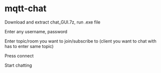 # mqtt-chat

Download and extract chat_GUI.7z, run .exe file

Enter any username, password

Enter topic/room you want to join/subscribe to 
(client you want to chat with has to enter same topic)

Press connect

Start chatting